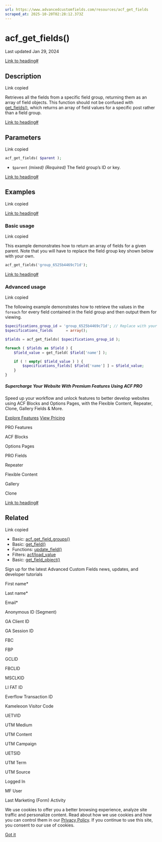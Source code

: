```yaml
---
url: https://www.advancedcustomfields.com/resources/acf_get_fields
scraped_at: 2025-10-20T02:28:12.373Z
---
```


# acf\_get\_fields()

Last updated Jan 29, 2024

[Link to heading#](https://www.advancedcustomfields.com/resources/acf_get_fields/#description)

## Description

Link copied

Retrieves all the fields from a specific field group, returning them as an array of field objects. This function should not be confused with [get\_fields()](https://www.advancedcustomfields.com/resources/get_fields/), which returns an array of field values for a specific post rather than a field group.

[Link to heading#](https://www.advancedcustomfields.com/resources/acf_get_fields/#parameters)

## Parameters

Link copied

```php
acf_get_fields( $parent );
```

- `$parent` _(mixed)_ _(Required)_ The field group’s ID or key.

[Link to heading#](https://www.advancedcustomfields.com/resources/acf_get_fields/#examples)

## Examples

Link copied

[Link to heading#](https://www.advancedcustomfields.com/resources/acf_get_fields/#basic-usage)

### Basic usage

Link copied

This example demonstrates how to return an array of fields for a given parent. Note that you will have to replace the field group key shown below with your own.

```php
acf_get_fields('group_6525b4469c71d');
```

[Link to heading#](https://www.advancedcustomfields.com/resources/acf_get_fields/#advanced-usage)

### Advanced usage

Link copied

The following example demonstrates how to retrieve the values in the `foreach` for every field contained in the field group and then output them for viewing.

```php
$specifications_group_id = 'group_6525b4469c71d'; // Replace with your group ID
$specifications_fields      = array();

$fields = acf_get_fields( $specifications_group_id );

foreach ( $fields as $field ) {
    $field_value = get_field( $field['name'] );

    if ( ! empty( $field_value ) ) {
        $specifications_fields[ $field['name'] ] = $field_value;
    }
}
```

##### Supercharge Your Website With Premium Features Using ACF PRO

Speed up your workflow and unlock features to better develop websites using ACF Blocks and Options Pages, with the Flexible Content, Repeater,
Clone, Gallery Fields & More.


[Explore Features](https://www.advancedcustomfields.com/pro/) [View Pricing](https://www.advancedcustomfields.com/pro/#pricing-table/)

PRO Features

ACF Blocks

Options Pages

PRO Fields

Repeater

Flexible Content

Gallery

Clone

[Link to heading#](https://www.advancedcustomfields.com/resources/acf_get_fields/#related)

## Related

Link copied

- Basic: [acf\_get\_field\_groups()](https://www.advancedcustomfields.com/resources/acf_get_field_groups/)
- Basic: [get\_field()](https://www.advancedcustomfields.com/resources/get_field/)
- Functions: [update\_field()](https://www.advancedcustomfields.com/resources/update_field/)
- Filters: [acf/load\_value](https://www.advancedcustomfields.com/resources/acf-load_value/)
- Basic: [get\_field\_object()](https://www.advancedcustomfields.com/resources/get_field_object/)

Sign up for the latest Advanced Custom Fields news, updates, and developer tutorials

First name\*

Last name\*

Email\*

Anonymous ID (Segment)

GA Client ID

GA Session ID

FBC

FBP

GCLID

FBCLID

MSCLKID

LI FAT ID

Everflow Transaction ID

Kameleoon Visitor Code

UETVID

UTM Medium

UTM Content

UTM Campaign

UETSID

UTM Term

UTM Source

Logged In

MF User

Last Marketing (Form) Activity

We use cookies to offer you a better browsing experience, analyze site traffic and personalize content. Read about how we use cookies and how you can control them in our [Privacy Policy](https://wpengine.com/legal/privacy/). If you continue to use this site, you consent to our use of cookies.

[Got it](https://www.advancedcustomfields.com/resources/acf_get_fields/#)